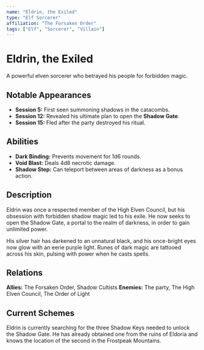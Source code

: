 ```yaml
---
name: "Eldrin, the Exiled"
type: "Elf Sorcerer"
affiliation: "The Forsaken Order"
tags: ["Elf", "Sorcerer", "Villain"]
---
```


# Eldrin, the Exiled

A powerful elven sorcerer who betrayed his people for forbidden magic.

## Notable Appearances

- **Session 5:** First seen summoning shadows in the catacombs.
- **Session 12:** Revealed his ultimate plan to open the **Shadow Gate**.
- **Session 15:** Fled after the party destroyed his ritual.

## Abilities

- **Dark Binding:** Prevents movement for 1d6 rounds.
- **Void Blast:** Deals 4d8 necrotic damage.
- **Shadow Step:** Can teleport between areas of darkness as a bonus action.

## Description

Eldrin was once a respected member of the High Elven Council, but his obsession with forbidden shadow magic led to his exile. He now seeks to open the Shadow Gate, a portal to the realm of darkness, in order to gain unlimited power.

His silver hair has darkened to an unnatural black, and his once-bright eyes now glow with an eerie purple light. Runes of dark magic are tattooed across his skin, pulsing with power when he casts spells.

## Relations

**Allies:** The Forsaken Order, Shadow Cultists
**Enemies:** The party, The High Elven Council, The Order of Light

## Current Schemes

Eldrin is currently searching for the three Shadow Keys needed to unlock the Shadow Gate. He has already obtained one from the ruins of Eldoria and knows the location of the second in the Frostpeak Mountains.

